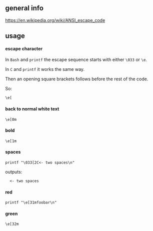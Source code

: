 ## general info

https://en.wikipedia.org/wiki/ANSI_escape_code

## usage

#### escape character

In `Bash` and `printf` the escape sequence starts with either `\033` or `\e`.

In `C` and `printf` it works the same way.

Then an opening square brackets follows before the rest of the code.

So:
```
\e[
```

#### back to normal white text

```
\e[0m
```

#### bold

```
\e[1m
```

#### spaces

```
printf "\033[2C<- two spaces\n"
```
outputs:
```
  <- two spaces
```

#### red

```
printf "\e[31mfoobar\n"
```

#### green

```
\e[32m
```
